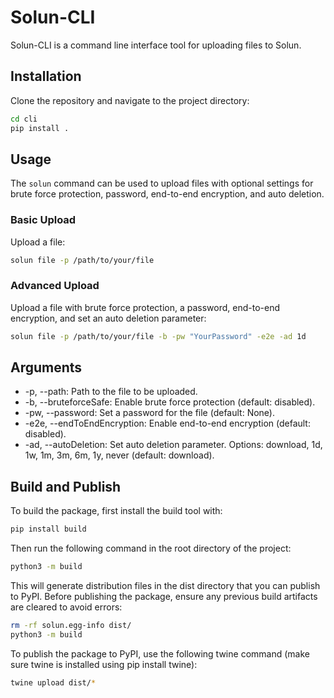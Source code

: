 # Solun-CLI

Solun-CLI is a command line interface tool for uploading files to Solun.

## Installation

Clone the repository and navigate to the project directory:

```bash
cd cli
pip install .
```

## Usage
The `solun` command can be used to upload files with optional settings for brute force protection, password, end-to-end encryption, and auto deletion.

### Basic Upload
Upload a file:

```bash
solun file -p /path/to/your/file
```

### Advanced Upload
Upload a file with brute force protection, a password, end-to-end encryption, and set an auto deletion parameter:

```bash
solun file -p /path/to/your/file -b -pw "YourPassword" -e2e -ad 1d
```

## Arguments
* -p, --path: Path to the file to be uploaded.
* -b, --bruteforceSafe: Enable brute force protection (default: disabled).
* -pw, --password: Set a password for the file (default: None).
* -e2e, --endToEndEncryption: Enable end-to-end encryption (default: disabled).
* -ad, --autoDeletion: Set auto deletion parameter. Options: download, 1d, 1w, 1m, 3m, 6m, 1y, never (default: download).

## Build and Publish

To build the package, first install the build tool with:

```bash
pip install build
```

Then run the following command in the root directory of the project:

```bash
python3 -m build
```

This will generate distribution files in the dist directory that you can publish to PyPI.
Before publishing the package, ensure any previous build artifacts are cleared to avoid errors:

```bash
rm -rf solun.egg-info dist/
python3 -m build
```

To publish the package to PyPI, use the following twine command (make sure twine is installed using pip install twine):
```bash
twine upload dist/*
```
